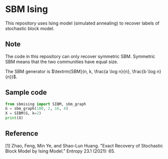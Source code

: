 # SBM Ising
This repository uses Ising model (simulated annealing) to recover labels of stochastic block model.

## Note
The code in this repository can only recover symmetric SBM.
Symmetric SBM means that the two communities have equal size.

The SBM generator is $\textrm{SBM}(n, k, \frac{a \log n}{n}, \frac{b \log n}{n})$.

## Sample code
```Python
from sbmising import SIBM, sbm_graph
G = sbm_graph(100, 2, 16, 4)
X = SIBM(G, k=2)
print(X)
```

## Reference
[1] Zhao, Feng, Min Ye, and Shao-Lun Huang. "Exact Recovery of Stochastic Block Model by Ising Model." Entropy 23.1 (2021): 65.